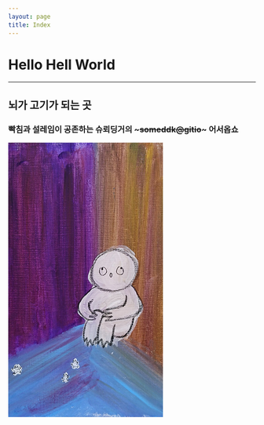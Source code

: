 ```yaml
---
layout: page
title: Index
---
```


# Hello Hell World
---
## 뇌가 고기가 되는 곳
### 빡침과 설레임이 공존하는 슈뢰딩거의 ~~~someddk@gitio~~~ 어서옵쇼
![Title.png](Images/title.png)


